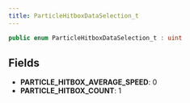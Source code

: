 ```yaml
---
title: ParticleHitboxDataSelection_t
---
```


```csharp
public enum ParticleHitboxDataSelection_t : uint
```

## Fields

- **PARTICLE_HITBOX_AVERAGE_SPEED**: 0
- **PARTICLE_HITBOX_COUNT**: 1

